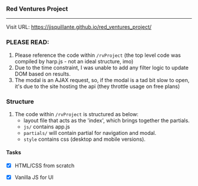 ### Red Ventures Project
___

Visit URL: https://jjsquillante.github.io/red_ventures_project/

### PLEASE READ: 
1. Please reference the code within `/rvProject` (the top level code was compiled by harp.js - not an ideal structure, imo)
2. Due to the time constraint, I was unable to add any filter logic to update DOM based on results.
3. The modal is an AJAX request, so, if the modal is a tad bit slow to open, it's due to the site hosting the api (they throttle usage on free plans)

### Structure
1. The code within `/rvProject` is structured as below:
	+ layout file that acts as the 'index', which brings together the partials.
	+ `js/` contains app.js
	+ `partials/` will contain partial for navigation and modal. 
	+ `style` contains css (desktop and mobile versions).

#### Tasks
- [x] HTML/CSS from scratch 
- [x] Vanilla JS for UI


